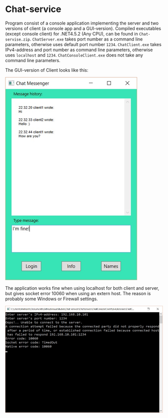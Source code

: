 # Chat-service

Program consist of a console application implementing the server and two versions of client (a console app and a GUI-version). 
Compiled executables (except console client) for .NET4.5.2 (Any CPU), can be found in `Chat-servise.zip`. `ChatServer.exe` takes port number as a command line parameters, otherwise uses default port number `1234`. `ChatClient.exe` takes IPv4-address and port number as command line parameters, otherwise uses `localhost` and `1234`. `ChatConsoleClient.exe` does not take any command line parameters.

The GUI-version of Client looks like this:

![Messenger](https://github.com/DanglingPointer/Chat-service/blob/master/Messenger.jpg)

The application works fine when using localhost for both client and server, but gives socket error 10060 when using an extern host. The reason is probably some Windows or Firewall settings.

![Socket error](https://github.com/DanglingPointer/Chat-service/blob/master/SocketError.jpg)
